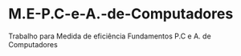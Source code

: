 # M.E-P.C-e-A.-de-Computadores
Trabalho para Medida de eficiência Fundamentos P.C e A. de Computadores
